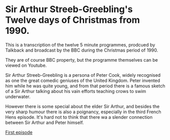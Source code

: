 # Sir Arthur Streeb-Greebling's Twelve days of Christmas from 1990.

This is a transcription of the twelve 5 minute programmes, prodcued by Talkback and broadcast by the BBC during the Christmas period of 1990.

They are of course BBC property, but the programme themselves can be viewed on Youtube.

Sir Arthur Streeb-Greebling is a persona of Peter Cook, widely recognised as one the great comedic geniuses of the 
United Kingdom. Peter invented him while he was quite young, and from that period there is a famous sketch of a
Sir Arthur talking about his vain efforts teaching crows to swim underwater.

However there is some special about the elder Sir Arthur, and besides the very sharp humour there is also a poignancy, especially in the third French Hens episode. It's hard not to think that there wa a slender
connection between Sir Arthur and Peter himself.

[First episode](https://rafalcode.github.io/streeb12days/ep1_partridgepear.html)
